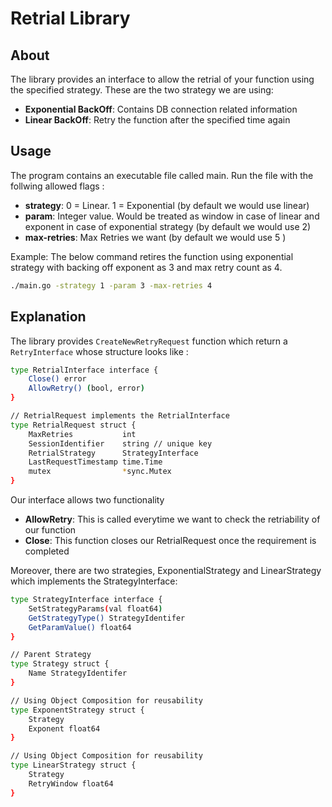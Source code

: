 # Retrial Library

## About

The library provides an interface to allow the retrial of your function using the specified strategy. These are the two strategy we are using:
* **Exponential BackOff**: Contains DB connection related information
* **Linear BackOff**: Retry the function after the specified time again 

## Usage
The program contains an executable file called main. Run the file with the follwing allowed flags :
* **strategy**: 0 = Linear. 1 = Exponential (by default we would use linear)
* **param**: Integer value. Would be treated as window in case of linear and exponent in case of exponential strategy (by default we would use 2)
* **max-retries**: Max Retries we want (by default we would use 5 )

Example: The below command retires the function using exponential strategy with backing off exponent as 3 and max retry count as 4. 
```bash
./main.go -strategy 1 -param 3 -max-retries 4
```

## Explanation
The library provides `CreateNewRetryRequest` function which return a `RetryInterface` whose structure looks like :

```bash
type RetrialInterface interface {
	Close() error
	AllowRetry() (bool, error)
}

// RetrialRequest implements the RetrialInterface
type RetrialRequest struct {
	MaxRetries           int
	SessionIdentifier    string // unique key
	RetrialStrategy      StrategyInterface
	LastRequestTimestamp time.Time
	mutex                *sync.Mutex
}
```
Our interface allows two functionality 
* **AllowRetry**: This is called everytime we want to check the retriability of our function
* **Close**: This function closes our RetrialRequest once the requirement is completed

Moreover, there are two strategies, ExponentialStrategy and LinearStrategy which implements the StrategyInterface: 
```bash
type StrategyInterface interface {
	SetStrategyParams(val float64)
	GetStrategyType() StrategyIdentifer
	GetParamValue() float64
}

// Parent Strategy
type Strategy struct {
	Name StrategyIdentifer
}

// Using Object Composition for reusability
type ExponentStrategy struct {
	Strategy
	Exponent float64
}

// Using Object Composition for reusability
type LinearStrategy struct {
	Strategy
	RetryWindow float64
}
```

